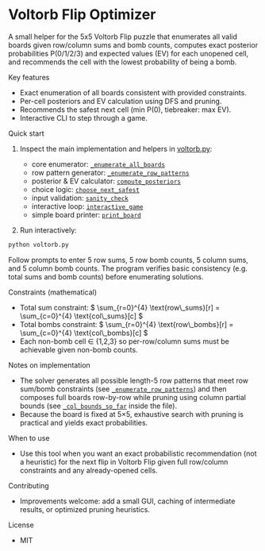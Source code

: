 # Voltorb Flip Optimizer

A small helper for the 5x5 Voltorb Flip puzzle that enumerates all valid boards given row/column sums and bomb counts, computes exact posterior probabilities P(0/1/2/3) and expected values (EV) for each unopened cell, and recommends the cell with the lowest probability of being a bomb.

Key features
- Exact enumeration of all boards consistent with provided constraints.
- Per-cell posteriors and EV calculation using DFS and pruning.
- Recommends the safest next cell (min P(0), tiebreaker: max EV).
- Interactive CLI to step through a game.

Quick start
1. Inspect the main implementation and helpers in [voltorb.py](voltorb.py):
   - core enumerator: [`_enumerate_all_boards`](voltorb.py)
   - row pattern generator: [`_enumerate_row_patterns`](voltorb.py)
   - posterior & EV calculator: [`compute_posteriors`](voltorb.py)
   - choice logic: [`choose_next_safest`](voltorb.py)
   - input validation: [`sanity_check`](voltorb.py)
   - interactive loop: [`interactive_game`](voltorb.py)
   - simple board printer: [`print_board`](voltorb.py)

2. Run interactively:
```sh
python voltorb.py
```
Follow prompts to enter 5 row sums, 5 row bomb counts, 5 column sums, and 5 column bomb counts. The program verifies basic consistency (e.g. total sums and bomb counts) before enumerating solutions.

Constraints (mathematical)
- Total sum constraint: 
$` \sum_{r=0}^{4} \text{row\_sums}[r] = \sum_{c=0}^{4} \text{col\_sums}[c] `$
- Total bombs constraint: 
$` \sum_{r=0}^{4} \text{row\_bombs}[r] = \sum_{c=0}^{4} \text{col\_bombs}[c] `$
- Each non-bomb cell ∈ {1,2,3} so per-row/column sums must be achievable given non-bomb counts.

Notes on implementation
- The solver generates all possible length-5 row patterns that meet row sum/bomb constraints (see [`_enumerate_row_patterns`](voltorb.py)) and then composes full boards row-by-row while pruning using column partial bounds (see [`_col_bounds_so_far`](voltorb.py) inside the file).
- Because the board is fixed at 5×5, exhaustive search with pruning is practical and yields exact probabilities.

When to use
- Use this tool when you want an exact probabilistic recommendation (not a heuristic) for the next flip in Voltorb Flip given full row/column constraints and any already-opened cells.

Contributing
- Improvements welcome: add a small GUI, caching of intermediate results, or optimized pruning heuristics.

License
- MIT 
